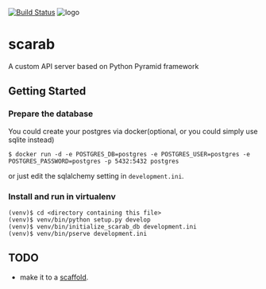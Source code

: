 [![Build Status](https://travis-ci.org/samuelololol/scarab.svg?branch=master)](https://travis-ci.org/samuelololol/scarab)
![logo][2]
# scarab

A custom API server based on Python Pyramid framework

## Getting Started

### Prepare the database

You could create your postgres via docker(optional, or you could simply use sqlite instead) 

    $ docker run -d -e POSTGRES_DB=postgres -e POSTGRES_USER=postgres -e POSTGRES_PASSWORD=postgres -p 5432:5432 postgres 

or just edit the sqlalchemy setting in `development.ini`.


### Install and run in virtualenv

    (venv)$ cd <directory containing this file>
    (venv)$ venv/bin/python setup.py develop
    (venv)$ venv/bin/initialize_scarab_db development.ini
    (venv)$ venv/bin/pserve development.ini

## TODO

* make it to a [scaffold](http://docs.pylonsproject.org/projects/pyramid/en/latest/narr/scaffolding.html).


[2]: https://raw.github.com/samuelololol/scarab/master/.logo/2.jpg

